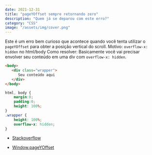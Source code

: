 ```yaml
---
date: 2021-12-31
title: "pageYOffset sempre retornando zero"
description: "Quem já se deparou com este erro?"
category: "CSS"
image: "/assets/img/cover.png"
---
```


Este é um erro bem curioso que acontece quando você tenta utilizar o ``pageYOffset`` para obter a posição vertical do scroll.
Motivo: ``overflow-x: hidden`` no html/body
Como resolver: Basicamente você vai precisar envolver seu conteúdo em uma div com ``overflow-x: hidden``.

```html
<body>
   <div class="wrapper">
      Seu conteúdo aqui
   </div>
</body>
```

```css
html, body {
    margin:0;
    padding:0;
    height: 100%;
}
.wrapper {
    height: 100%;
    overflow-x: hidden;
}
```


- <a href="https://stackoverflow.com/a/30056532/15426180" target="_blank" rel="noopener noreferrer">Stackoverflow</a>

- <a href="https://developer.mozilla.org/en-US/docs/Web/API/Window/pageYOffset" target="_blank" rel="noopener noreferrer">Window.pageYOffset</a>
